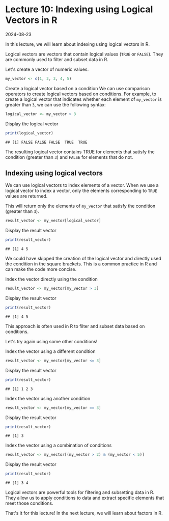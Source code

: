 # Lecture 10: Indexing using Logical Vectors in R
2024-08-23

In this lecture, we will learn about indexing using logical vectors in R.

Logical vectors are vectors that contain logical values (`TRUE` or `FALSE`).
They are commonly used to filter and subset data in R.

Let's create a vector of numeric values.


``` r
my_vector <- c(1, 2, 3, 4, 5)
```

Create a logical vector based on a condition We can use comparison operators
to create logical vectors based on conditions. For example, to create a
logical vector that indicates whether each element of `my_vector` is greater
than `3`, we can use the following syntax:


``` r
logical_vector <- my_vector > 3
```

Display the logical vector


``` r
print(logical_vector)
```

```
## [1] FALSE FALSE FALSE  TRUE  TRUE
```

The resulting logical vector contains TRUE for elements that satisfy the
condition (greater than `3`) and `FALSE` for elements that do not.

## Indexing using logical vectors 

We can use logical vectors to index elements of a vector. When we use a
logical vector to index a vector, only the elements corresponding to `TRUE`
values are returned.

This will return only the elements of `my_vector` that satisfy the condition
(greater than `3`).


``` r
result_vector <- my_vector[logical_vector]
```

Display the result vector


``` r
print(result_vector)
```

```
## [1] 4 5
```

We could have skipped the creation of the logical vector and directly used
the condition in the square brackets. This is a common practice in R and can
make the code more concise.

Index the vector directly using the condition


``` r
result_vector <- my_vector[my_vector > 3]
```

Display the result vector


``` r
print(result_vector)
```

```
## [1] 4 5
```

This approach is often used in R to filter and subset data based on
conditions.

Let's try again using some other conditions!

Index the vector using a different condition


``` r
result_vector <- my_vector[my_vector <= 3]
```

Display the result vector


``` r
print(result_vector)
```

```
## [1] 1 2 3
```

Index the vector using another condition


``` r
result_vector <- my_vector[my_vector == 3]
```

Display the result vector


``` r
print(result_vector)
```

```
## [1] 3
```

Index the vector using a combination of conditions


``` r
result_vector <- my_vector[(my_vector > 2) & (my_vector < 5)]
```

Display the result vector


``` r
print(result_vector)
```

```
## [1] 3 4
```

Logical vectors are powerful tools for filtering and subsetting data in R.
They allow us to apply conditions to data and extract specific elements that
meet those conditions.

That's it for this lecture! In the next lecture, we will learn about factors
in R.
